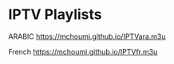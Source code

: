 # IPTV Playlists
ARABIC
https://mchoumi.github.io/IPTVara.m3u

French
https://mchoumi.github.io/IPTVfr.m3u

